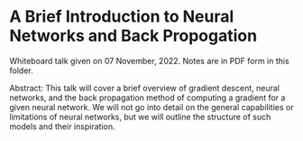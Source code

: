 # A Brief Introduction to Neural Networks and Back Propogation

Whiteboard talk given on 07 November, 2022. Notes are in PDF form in this folder. 

Abstract: This talk will cover a brief overview of gradient descent, neural networks, and the back propagation method of computing a gradient for a given neural network. We will not go into detail on the general capabilities or limitations of neural networks, but we will outline the structure of such models and their inspiration.